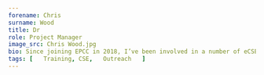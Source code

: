 ```yaml
---
forename: Chris
surname: Wood
title: Dr
role: Project Manager 
image_src: Chris Wood.jpg
bio: Since joining EPCC in 2018, I’ve been involved in a number of eCSE projects, with a particular interest in supporting users from the environmental and life sciences domains. I’m a course organiser on the MSc that we run, as well as being involved in lecturing on a range of other MSc modules and ARCHER2 training courses, and have recently been awarded a NERC training grant. I also help manage aspects of the ARCHER2 outreach programme, to help explain to the public why ARCHER2 is so important.
tags: [   Training, CSE,   Outreach   ] 
---
```

